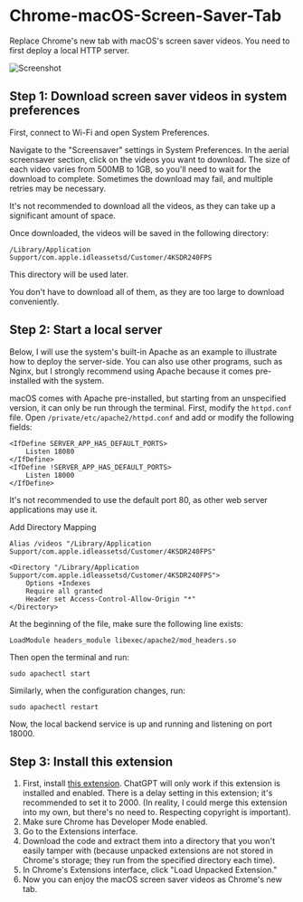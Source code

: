 # Chrome-macOS-Screen-Saver-Tab

Replace Chrome's new tab with macOS's screen saver videos. You need to first deploy a local HTTP server.

![Screenshot](screenshot.png)

## Step 1: Download screen saver videos in system preferences

First, connect to Wi-Fi and open System Preferences.

Navigate to the "Screensaver" settings in System Preferences. In the aerial screensaver section, click on the videos you want to download. The size of each video varies from 500MB to 1GB, so you'll need to wait for the download to complete. Sometimes the download may fail, and multiple retries may be necessary.

It's not recommended to download all the videos, as they can take up a significant amount of space.

Once downloaded, the videos will be saved in the following directory:

```
/Library/Application Support/com.apple.idleassetsd/Customer/4KSDR240FPS
```

This directory will be used later.

You don't have to download all of them, as they are too large to download conveniently.

## Step 2: Start a local server

Below, I will use the system's built-in Apache as an example to illustrate how to deploy the server-side. You can also use other programs, such as Nginx, but I strongly recommend using Apache because it comes pre-installed with the system.

macOS comes with Apache pre-installed, but starting from an unspecified version, it can only be run through the terminal. First, modify the `httpd.conf` file. Open `/private/etc/apache2/httpd.conf` and add or modify the following fields:

```
<IfDefine SERVER_APP_HAS_DEFAULT_PORTS>
    Listen 18080
</IfDefine>
<IfDefine !SERVER_APP_HAS_DEFAULT_PORTS>
    Listen 18000
</IfDefine>
```

It's not recommended to use the default port 80, as other web server applications may use it.

Add Directory Mapping

```
Alias /videos "/Library/Application Support/com.apple.idleassetsd/Customer/4KSDR240FPS"

<Directory "/Library/Application Support/com.apple.idleassetsd/Customer/4KSDR240FPS">
    Options +Indexes
    Require all granted
    Header set Access-Control-Allow-Origin "*"
</Directory>
```

At the beginning of the file, make sure the following line exists:

```
LoadModule headers_module libexec/apache2/mod_headers.so
```

Then open the terminal and run:

```
sudo apachectl start
```

Similarly, when the configuration changes, run:

```
sudo apachectl restart
```

Now, the local backend service is up and running and listening on port 18000.

## Step 3: Install this extension

1. First, install [this extension](https://chrome.google.com/webstore/detail/chatgpt-deeplink/bmkbpmkcppdmkdbpihmijgeilchgeapo?snuoi). ChatGPT will only work if this extension is installed and enabled. There is a delay setting in this extension; it's recommended to set it to 2000. (In reality, I could merge this extension into my own, but there's no need to. Respecting copyright is important).
2. Make sure Chrome has Developer Mode enabled.
3. Go to the Extensions interface.
4. Download the code and extract them into a directory that you won't easily tamper with (because unpacked extensions are not stored in Chrome's storage; they run from the specified directory each time).
5. In Chrome's Extensions interface, click "Load Unpacked Extension."
6. Now you can enjoy the macOS screen saver videos as Chrome's new tab.

